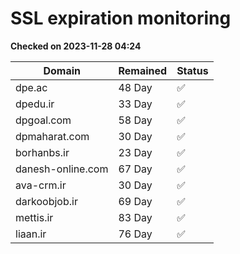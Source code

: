 # SSL expiration monitoring

**Checked on 2023-11-28 04:24**

| Domain | Remained | Status       |
|--------|----------|--------------|
| dpe.ac     | 48 Day   | ✅ |
| dpedu.ir     | 33 Day   | ✅ |
| dpgoal.com     | 58 Day   | ✅ |
| dpmaharat.com     | 30 Day   | ✅ |
| borhanbs.ir     | 23 Day   | ✅ |
| danesh-online.com     | 67 Day   | ✅ |
| ava-crm.ir     | 30 Day   | ✅ |
| darkoobjob.ir     | 69 Day   | ✅ |
| mettis.ir     | 83 Day   | ✅ |
| liaan.ir     | 76 Day   | ✅ |
